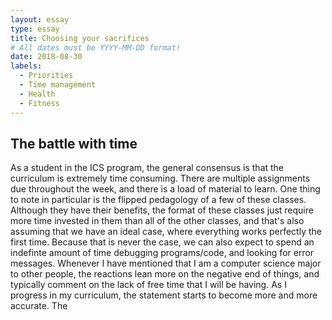 ```yaml
---
layout: essay
type: essay
title: Choosing your sacrifices
# All dates must be YYYY-MM-DD format!
date: 2018-08-30
labels:
  - Priorities
  - Time management
  - Health
  - Fitness
---
```



## The battle with time

As a student in the ICS program, the general consensus is that the curriculum is extremely time consuming. There are multiple assignments due throughout the week, and there is a load of material to learn. One thing to note in particular is the flipped pedagology of a few of these classes. Although they have their benefits, the format of these classes just require more time invested in them than all of the other classes, and that's also assuming that we have an ideal case, where everything works perfectly the first time. Because that is never the case, we can also expect to spend an indefinte amount of time debugging programs/code, and looking for error messages. Whenever I have mentioned that I am a computer science major to other people, the reactions lean more on the negative end of things, and typically comment on the lack of free time that I will be having. As I progress in my curriculum, the statement starts to become more and more accurate. The
